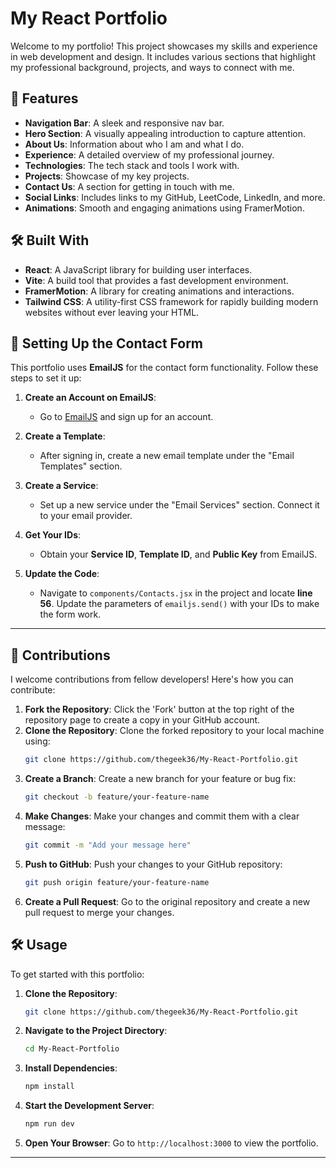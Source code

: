 # My React Portfolio

Welcome to my portfolio! This project showcases my skills and experience in web development and design. It includes various sections that highlight my professional background, projects, and ways to connect with me.

## 🚀 Features

- **Navigation Bar**: A sleek and responsive nav bar.
- **Hero Section**: A visually appealing introduction to capture attention.
- **About Us**: Information about who I am and what I do.
- **Experience**: A detailed overview of my professional journey.
- **Technologies**: The tech stack and tools I work with.
- **Projects**: Showcase of my key projects.
- **Contact Us**: A section for getting in touch with me.
- **Social Links**: Includes links to my GitHub, LeetCode, LinkedIn, and more.
- **Animations**: Smooth and engaging animations using FramerMotion.

## 🛠️ Built With

- **React**: A JavaScript library for building user interfaces.
- **Vite**: A build tool that provides a fast development environment.
- **FramerMotion**: A library for creating animations and interactions.
- **Tailwind CSS**: A utility-first CSS framework for rapidly building modern websites without ever leaving your HTML.

## 📨 Setting Up the Contact Form

This portfolio uses **EmailJS** for the contact form functionality. Follow these steps to set it up:

1. **Create an Account on EmailJS**:
   - Go to [EmailJS](https://www.emailjs.com) and sign up for an account.

2. **Create a Template**:
   - After signing in, create a new email template under the "Email Templates" section.

3. **Create a Service**:
   - Set up a new service under the "Email Services" section. Connect it to your email provider.

4. **Get Your IDs**:
   - Obtain your **Service ID**, **Template ID**, and **Public Key** from EmailJS.

5. **Update the Code**:
   - Navigate to `components/Contacts.jsx` in the project and locate **line 56**. Update the parameters of `emailjs.send()` with your IDs to make the form work.

---

## 🤝 Contributions

I welcome contributions from fellow developers! Here's how you can contribute:

1. **Fork the Repository**: Click the 'Fork' button at the top right of the repository page to create a copy in your GitHub account.
2. **Clone the Repository**: Clone the forked repository to your local machine using:
    ```bash
    git clone https://github.com/thegeek36/My-React-Portfolio.git
    ```
3. **Create a Branch**: Create a new branch for your feature or bug fix:
    ```bash
    git checkout -b feature/your-feature-name
    ```
4. **Make Changes**: Make your changes and commit them with a clear message:
    ```bash
    git commit -m "Add your message here"
    ```
5. **Push to GitHub**: Push your changes to your GitHub repository:
    ```bash
    git push origin feature/your-feature-name
    ```
6. **Create a Pull Request**: Go to the original repository and create a new pull request to merge your changes.

## 🛠️ Usage

To get started with this portfolio:

1. **Clone the Repository**:
    ```bash
    git clone https://github.com/thegeek36/My-React-Portfolio.git
    ```
2. **Navigate to the Project Directory**:
    ```bash
    cd My-React-Portfolio
    ```
3. **Install Dependencies**:
    ```bash
    npm install
    ```
4. **Start the Development Server**:
    ```bash
    npm run dev
    ```
5. **Open Your Browser**: Go to `http://localhost:3000` to view the portfolio.

---

